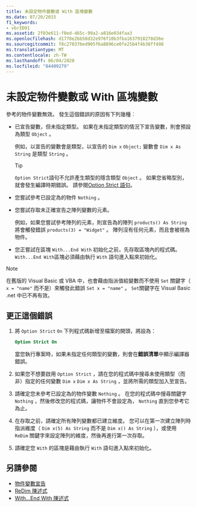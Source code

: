```yaml
---
title: 未設定物件變數或 With 區塊變數
ms.date: 07/20/2015
f1_keywords:
- vbrID91
ms.assetid: 2f03e611-f0ed-465c-99a2-a816e034faa3
ms.openlocfilehash: d1778e2bb58d32e976f10b3fba1637918278d36e
ms.sourcegitcommit: f8c270376ed905f6a8896ce0fe25b4f4b38ff498
ms.translationtype: MT
ms.contentlocale: zh-TW
ms.lasthandoff: 06/04/2020
ms.locfileid: "84409279"
---
```

# <a name="object-variable-or-with-block-variable-not-set"></a>未設定物件變數或 With 區塊變數
參考的物件變數無效。   發生這個錯誤的原因有下列幾種︰

- 已宣告變數，但未指定類型。 如果在未指定類型的情況下宣告變數，則會預設為類型 `Object` 。

    例如，以宣告的變數會是類型，以宣告的 `Dim x` `Object;` 變數會 `Dim x As String` 是類型 `String` 。

    > [!TIP]
    > `Option Strict`語句不允許產生類型的隱含類型 `Object` 。 如果您省略型別，就會發生編譯時期錯誤。 請參閱[Option Strict 語句](../statements/option-strict-statement.md)。

- 您嘗試參考已設定為的物件 `Nothing` 。

- 您嘗試存取未正確宣告之陣列變數的元素。

    例如，如果您嘗試參考陣列的元素，則宣告為的陣列 `products() As String` 將會觸發錯誤 `products(3) = "Widget"` 。 陣列沒有任何元素，而且會被視為物件。

- 您正嘗試在區塊 `With...End With` 初始化之前，先存取區塊內的程式碼。   `With...End With`區塊必須藉由執行 `With` 語句進入點來初始化。

> [!NOTE]
> 在舊版的 Visual Basic 或 VBA 中，也會藉由指派值給變數而不使用 `Set` 關鍵字（ `x = "name"` 而不是）來觸發此錯誤 `Set x = "name"` 。 `Set`關鍵字在 Visual Basic .net 中已不再有效。

## <a name="to-correct-this-error"></a>更正這個錯誤

1. 將 `Option Strict` `On` 下列程式碼新增至檔案的開頭，將設為：

    ```vb
    Option Strict On
    ```

    當您執行專案時，如果未指定任何類型的變數，則會在**錯誤清單**中顯示編譯器錯誤。

2. 如果您不想要啟用 `Option Strict` ，請在您的程式碼中搜尋未使用類型（而非）指定的任何變數 `Dim x` `Dim x As String` ，並將所需的類型加入至宣告。

3. 請確定您未參考已設定為的物件變數 `Nothing` 。  在您的程式碼中搜尋關鍵字 `Nothing` ，然後修改您的程式碼，讓物件不會設定為， `Nothing` 直到您參考它為止。

4. 在存取之前，請確定所有陣列變數都已建立維度。 您可以在第一次建立陣列時指派維度（ `Dim x(5) As String` 而不是 `Dim x() As String` ），或使用 `ReDim` 關鍵字來設定陣列的維度，然後再進行第一次存取。

5. 請確定您 `With` 的區塊是藉由執行 `With` 語句進入點來初始化。

## <a name="see-also"></a>另請參閱

- [物件變數宣告](../../programming-guide/language-features/variables/object-variable-declaration.md)
- [ReDim 陳述式](../statements/redim-statement.md)
- [With...End With 陳述式](../statements/with-end-with-statement.md)
